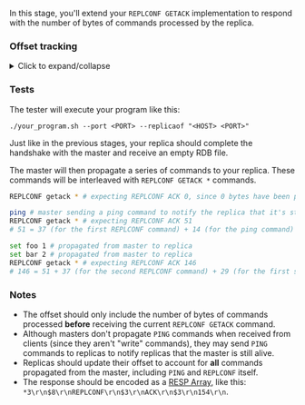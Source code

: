 In this stage, you'll extend your `REPLCONF GETACK` implementation to respond with the number of bytes of commands processed by the replica.

### Offset tracking

<details>
    <summary>Click to expand/collapse</summary>
    As we saw in previous stages, when a replica receives a command from the master, it processes it and updates its state. In addition to processing commands, the replica also keeps a running count of the number of bytes of commands it has processed.

    This count is called the "offset". When a master sends a `REPLCONF GETACK` command to a replica, the replica is expected to respond with `REPLCONF ACK <offset>`. The returned `<offset>` should only include the number of bytes of commands processed **before** receiving the `REPLCONF GETACK` command.

    As an example:

    - Let's say a replica connects to a master and completes the handshake.
    - The master then sends a `REPLCONF GETACK *` command.
        - The replica should respond with `REPLCONF ACK 0`.
        - The returned offset is 0 since no commands have been processed yet (before receiving the `REPLCONF GETACK` command)
    - The master then sends `REPLCONF GETACK *` again.
        - The replica should respond with `REPLCONF ACK 37`.
        - The returned offset is 37 since the first `REPLCONF GETACK` command was processed, and it was 37 bytes long.
        - The RESP encoding for the `REPLCONF GETACK` command looks like this: `*3\r\n$8\r\nreplconf\r\n$6\r\ngetack\r\n$1\r\n*\r\n` (that's 37 bytes long)
    - The master then sends a `PING` command to the replica (masters do this periodically to notify replicas that the master is still alive).
        - The replica must silently process the `PING` command and update its offset. It should not send a response back to the master.
    - The master then sends `REPLCONF GETACK *` again (this is the third REPLCONF GETACK command received by the replica)
        - The replica should respond with `REPLCONF ACK 88`.
        - The returned offset is 88 (37 + 37 + 14)
            - 37 for the first `REPLCONF GETACK` command
            - 37 for the second `REPLCONF GETACK` command
            - 14 for the `PING` command
        - Note that the third `REPLCONF GETACK` command is not included in the offset, since the value should
            only include the number of bytes of commands processed **before** receiving the current `REPLCONF GETACK` command.
    - ... and so on

</details>

### Tests

The tester will execute your program like this:

```
./your_program.sh --port <PORT> --replicaof "<HOST> <PORT>"
```

Just like in the previous stages, your replica should complete the handshake with the master and receive an empty RDB file.

The master will then propagate a series of commands to your replica. These commands will be interleaved with `REPLCONF GETACK *` commands.

```bash
REPLCONF getack * # expecting REPLCONF ACK 0, since 0 bytes have been processed

ping # master sending a ping command to notify the replica that it's still alive
REPLCONF getack * # expecting REPLCONF ACK 51
# 51 = 37 (for the first REPLCONF command) + 14 (for the ping command)

set foo 1 # propagated from master to replica
set bar 2 # propagated from master to replica
REPLCONF getack * # expecting REPLCONF ACK 146
# 146 = 51 + 37 (for the second REPLCONF command) + 29 (for the first set command) + 29 (for the second set command)
```

### Notes

- The offset should only include the number of bytes of commands processed **before** receiving the current `REPLCONF GETACK` command.
- Although masters don't propagate `PING` commands when received from clients (since they aren't "write" commands),
  they may send `PING` commands to replicas to notify replicas that the master is still alive.
- Replicas should update their offset to account for **all** commands propagated from the master, including `PING` and `REPLCONF` itself.
- The response should be encoded as a [RESP Array](https://redis.io/docs/reference/protocol-spec/#arrays), like
  this: `*3\r\n$8\r\nREPLCONF\r\n$3\r\nACK\r\n$3\r\n154\r\n`.
